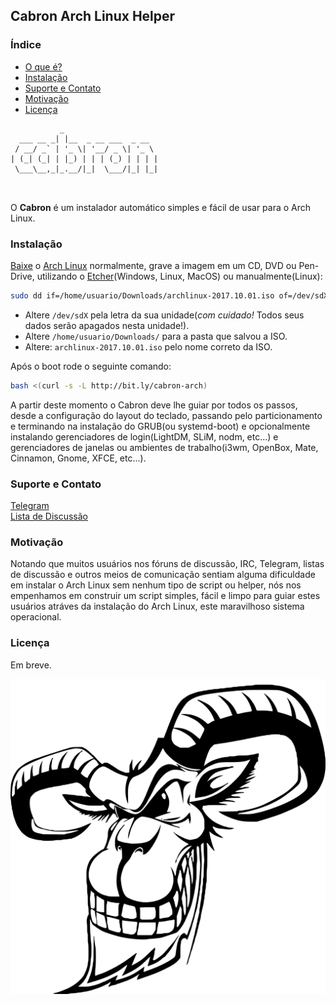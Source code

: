 ## Cabron Arch Linux Helper

### Índice

* [O que é?](#oque)
* [Instalação](#instalacao)
* [Suporte e Contato](#suporte)
* [Motivação](#motivacao)
* [Licença](#licenca)

<a name="oque"></a>

```
           _                     
  ___ __ _| |__  _ __ ___  _ __  
 / __/ _` | '_ \| '__/ _ \| '_ \ 
| (_| (_| | |_) | | | (_) | | | |
 \___\__,_|_.__/|_|  \___/|_| |_|
                                 
               
```

O **Cabron** é um instalador automático simples e fácil de usar para o Arch Linux.

<a name="instalacao"></a>
### Instalação

[Baixe](https://www.archlinux.org/download/) o [Arch Linux](https://www.archlinux.org) normalmente, grave a imagem em um CD, DVD ou Pen-Drive, utilizando o [Etcher](https://etcher.io)(Windows, Linux, MacOS) ou manualmente(Linux): 

```bash
sudo dd if=/home/usuario/Downloads/archlinux-2017.10.01.iso of=/dev/sdX bs=4M status=progress && sync
```

* Altere `/dev/sdX` pela letra da sua unidade(*com cuidado!* Todos seus dados serão apagados nesta unidade!).
* Altere `/home/usuario/Downloads/` para a pasta que salvou a ISO. 
* Altere: `archlinux-2017.10.01.iso` pelo nome correto da ISO.

Após o boot rode o seguinte comando: 

```bash
bash <(curl -s -L http://bit.ly/cabron-arch)
```  

A partir deste momento o Cabron deve lhe guiar por todos os passos, desde a configuração do layout do teclado, passando pelo particionamento e terminando na instalação do GRUB(ou systemd-boot) e opcionalmente instalando gerenciadores de login(LightDM, SLiM, nodm, etc...) e gerenciadores de janelas ou ambientes de trabalho(i3wm, OpenBox, Mate, Cinnamon, Gnome, XFCE, etc...).

<a name="suporte"></a>
### Suporte e Contato

[Telegram](https://t.me/archbrdev)  
[Lista de Discussão](mailto:cabron@googlegroups.com)

<a name="motivacao"></a>
### Motivação

Notando que muitos usuários nos fóruns de discussão, IRC, Telegram, listas de discussão e outros meios de comunicação sentiam alguma dificuldade em instalar o Arch Linux sem nenhum tipo de script ou helper, nós nos empenhamos em construir um script simples, fácil e limpo para guiar estes usuários atráves da instalação do Arch Linux, este maravilhoso sistema operacional.

<a name="licenca"></a>
### Licença

Em breve.

![Cabron](img/cabron.svg "Vacron")